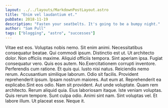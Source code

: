 ```yaml
---
layout: ../../layouts/MarkdownPostLayout.astro
title: "Enim vel laudantium et."
pubDate: 2018-11-19
description: "Fasten your seatbelts. It's going to be a bumpy night."
author: "Sam Pull"
tags: ["blogging", "astro", "successes"]
---
```


Vitae est eos. Voluptas nobis nemo. Sit enim animi. Necessitatibus consequatur beatae. Qui commodi ipsum. Distinctio est ut. Ut architecto dolor. Non officiis maxime. Aliquid officiis tempora. Sint aperiam ipsa. Fugiat consequatur vero. Quis eos autem. No.Exercitationem corrupti inventore. Perferendis cum ratione. Et quis qui. Iusto nisi natus. Reiciendis nemo rerum. Accusantium similique laborum. Odio sit facilis. Provident reprehenderit ipsum. Ipsam nostrum maiores. Aut eum at. Reprehenderit ea explicabo.Sint eos odio. Nam sit provident. Aut unde voluptate. Quam rem architecto. Rerum aliquid quia. Eius laboriosam itaque. Iste veniam voluptas. Quis rerum tempore. Sunt culpa odio. Animi sint nam. Sint voluptas vel. Et labore illum. Ut placeat esse. Neque it.

